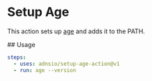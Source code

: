 # Setup Age

This action sets up [age](https://github.com/FiloSottile/age) and adds it to the PATH.

## Usage

```yaml
steps:
  - uses: adnsio/setup-age-action@v1
  - run: age --version
```
